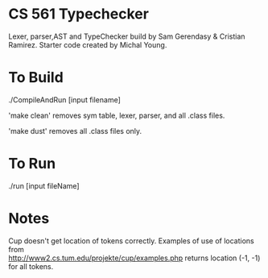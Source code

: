 # CS 561 Typechecker
Lexer, parser,AST and TypeChecker build by Sam Gerendasy & Cristian Ramirez. 
Starter code created by Michal Young.

# To Build
./CompileAndRun [input filename]

'make clean' removes sym table, lexer, parser, and all .class files.

'make dust' removes all .class files only.


# To Run
./run [input fileName]


# Notes
Cup doesn't get location of tokens correctly. Examples of use of locations from  
http://www2.cs.tum.edu/projekte/cup/examples.php
returns location (-1, -1) for all tokens. 